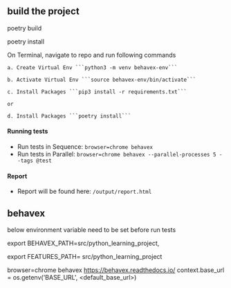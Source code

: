 ## build the project

poetry build


poetry install

On Terminal, navigate to repo and run following commands

    a. Create Virtual Env ```python3 -m venv behavex-env```

    b. Activate Virtual Env ```source behavex-env/bin/activate```

    c. Install Packages ```pip3 install -r requirements.txt```

    or

    d. Install Packages ```poetry install```

#### Running tests
* Run tests in Sequence: ```browser=chrome behavex```
* Run tests in Parallel: ```browser=chrome behavex --parallel-processes 5 --tags @test```

#### Report
* Report will be found here: ```/output/report.html```

## behavex
below environment variable need to be set before run tests 

export BEHAVEX_PATH=src/python_learning_project, 

export FEATURES_PATH= src/python_learning_project

browser=chrome behavex
https://behavex.readthedocs.io/
context.base_url = os.getenv('BASE_URL', <default_base_url>)

